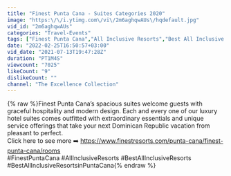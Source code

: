 ```yaml
---
title: "Finest Punta Cana - Suites Categories 2020"
image: "https:\/\/i.ytimg.com\/vi\/2m6aghqwAUs\/hqdefault.jpg"
vid_id: "2m6aghqwAUs"
categories: "Travel-Events"
tags: ["Finest Punta Cana","All Inclusive Resorts","Best All Inclusive Resorts"]
date: "2022-02-25T16:50:57+03:00"
vid_date: "2021-07-13T19:47:28Z"
duration: "PT1M4S"
viewcount: "7025"
likeCount: "9"
dislikeCount: ""
channel: "The Excellence Collection"
---
```

{% raw %}Finest Punta Cana’s spacious suites welcome guests with graceful hospitality and modern design. Each and every one of our luxury hotel suites comes outfitted with extraordinary essentials and unique service offerings that take your next Dominican Republic vacation from pleasant to perfect.<br />Click here to see more ➡️ <a rel="nofollow" target="blank" href="https://www.finestresorts.com/punta-cana/finest-punta-cana/rooms">https://www.finestresorts.com/punta-cana/finest-punta-cana/rooms</a><br />#FinestPuntaCana #AllInclusiveResorts #BestAllInclusiveResorts #BestAllInclusiveResortsinPuntaCana{% endraw %}
